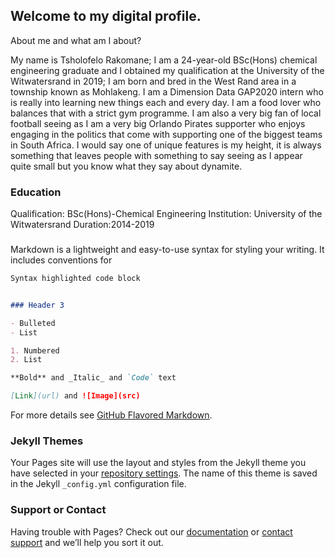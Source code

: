 ## Welcome to my digital profile.

About me and what am I about? 
  
My name is Tsholofelo Rakomane; I am a 24-year-old BSc(Hons) chemical engineering graduate and I obtained my qualification at the
University of the Witwatersrand in 2019; I am born and bred in the West Rand area in a township known as Mohlakeng. I am a Dimension Data GAP2020 intern who is really into learning new things each and every day. I am a food lover who balances that with a strict gym programme. I am also a very big fan of local football seeing as I am a very big Orlando Pirates supporter who enjoys engaging in the politics that come with supporting one of the biggest teams in South Africa. I would say one of unique features is my height, it is always something that leaves people with something to say seeing as I appear quite small but you know what they say about dynamite.

### Education
Qualification: BSc(Hons)-Chemical Engineering
Institution: University of the Witwatersrand
Duration:2014-2019

###

Markdown is a lightweight and easy-to-use syntax for styling your writing. It includes conventions for

```markdown
Syntax highlighted code block


### Header 3

- Bulleted
- List

1. Numbered
2. List

**Bold** and _Italic_ and `Code` text

[Link](url) and ![Image](src)
```

For more details see [GitHub Flavored Markdown](https://guides.github.com/features/mastering-markdown/).

### Jekyll Themes

Your Pages site will use the layout and styles from the Jekyll theme you have selected in your [repository settings](https://github.com/Tsholo-fellow/Tsholo-Rakomane/settings). The name of this theme is saved in the Jekyll `_config.yml` configuration file.

### Support or Contact

Having trouble with Pages? Check out our [documentation](https://help.github.com/categories/github-pages-basics/) or [contact support](https://github.com/contact) and we’ll help you sort it out.
